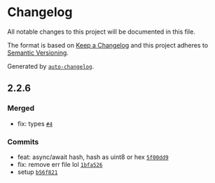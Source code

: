 # Changelog

All notable changes to this project will be documented in this file.

The format is based on [Keep a Changelog](https://keepachangelog.com/en/1.0.0/)
and this project adheres to [Semantic Versioning](https://semver.org/spec/v2.0.0.html).

Generated by [`auto-changelog`](https://github.com/CookPete/auto-changelog).

## 2.2.6

### Merged

- fix: types [`#4`](https://github.com/substrate-system/uint8-util/pull/4)

### Commits

- feat: async/await hash, hash as uint8 or hex [`5f00dd9`](https://github.com/substrate-system/uint8-util/commit/5f00dd941cfdc66a3bee5953b21cf8da59f87dcd)
- fix: remove err file lol [`1bfa526`](https://github.com/substrate-system/uint8-util/commit/1bfa526de96eeca6c04002d3dc57c5c0eb1d0b76)
- setup [`b56f821`](https://github.com/substrate-system/uint8-util/commit/b56f8219e8149d184f03c4d916b6fdb8876379b6)
